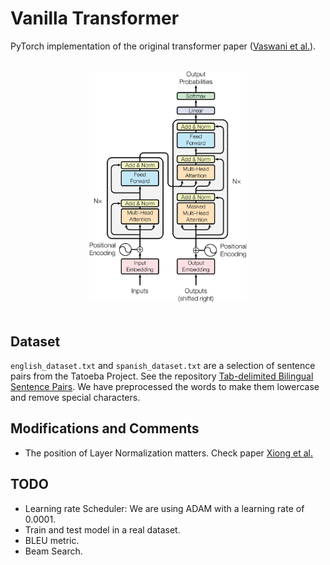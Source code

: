 # Vanilla Transformer

PyTorch implementation of the original transformer paper ([Vaswani et al.](https://arxiv.org/abs/1706.03762)).

<br>
<div align="center">
    <img src="utils/assets/model.png" width="50%"/>
</div>
<br>

## Dataset

`english_dataset.txt` and `spanish_dataset.txt` are a selection of sentence pairs from the Tatoeba Project. See the repository [Tab-delimited Bilingual Sentence Pairs](http://www.manythings.org/anki). We have preprocessed the words to make them lowercase and remove special characters.

## Modifications and Comments

- The position of Layer Normalization matters. Check paper [Xiong et al.](https://arxiv.org/abs/2002.04745)

## TODO

- Learning rate Scheduler: We are using ADAM with a learning rate of 0.0001.
- Train and test model in a real dataset.
- BLEU metric.
- Beam Search.
